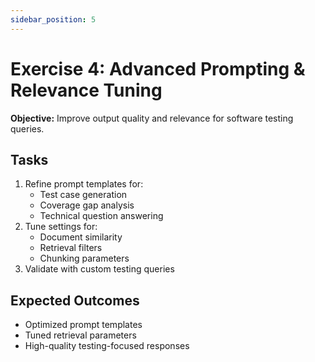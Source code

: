 ```yaml
---
sidebar_position: 5
---
```


# Exercise 4: Advanced Prompting & Relevance Tuning

**Objective:** Improve output quality and relevance for software testing queries.

## Tasks
1. Refine prompt templates for:
   - Test case generation
   - Coverage gap analysis
   - Technical question answering
2. Tune settings for:
   - Document similarity
   - Retrieval filters
   - Chunking parameters
3. Validate with custom testing queries

## Expected Outcomes
- Optimized prompt templates
- Tuned retrieval parameters
- High-quality testing-focused responses 